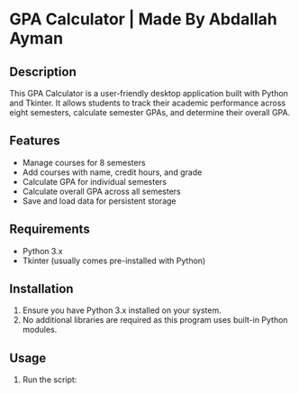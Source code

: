 # GPA Calculator | Made By Abdallah Ayman

## Description
This GPA Calculator is a user-friendly desktop application built with Python and Tkinter. It allows students to track their academic performance across eight semesters, calculate semester GPAs, and determine their overall GPA.

## Features
- Manage courses for 8 semesters
- Add courses with name, credit hours, and grade
- Calculate GPA for individual semesters
- Calculate overall GPA across all semesters
- Save and load data for persistent storage

## Requirements
- Python 3.x
- Tkinter (usually comes pre-installed with Python)

## Installation
1. Ensure you have Python 3.x installed on your system.
2. No additional libraries are required as this program uses built-in Python modules.

## Usage
1. Run the script:
